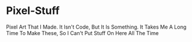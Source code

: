 # Pixel-Stuff
Pixel Art That I Made. It Isn't Code, But It Is Something.
It Takes Me A Long Time To Make These, So I Can't Put Stuff On Here All The Time
